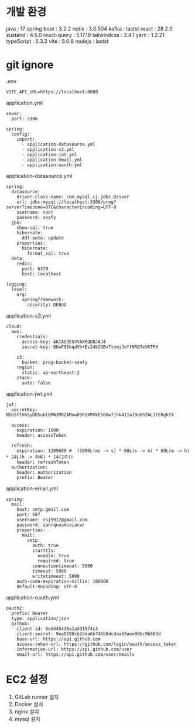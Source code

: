 # 개발 환경
java : 17
spring boot : 3.2.2
redis : 3.0.504
kafka : lastst
react : 28.2.0
zustand : 4.5.0
react-query : 5.17.19
tailwindcss : 3.4.1
yarn : 1.2.21
typeScript : 5.3.3
vite : 5.0.8
nodejs : lastst

# git ignore

.env
```
VITE_API_URL=https://localhost:8080
```

application.yml
```
sever:
  port: 3306

spring:
  config:
    import:
      - application-datasource.yml
      - application-s3.yml
      - application-jwt.yml
      - application-email.yml
      - application-oauth.yml
```

application-datasource.yml
```
spring:
  datasource:
    driver-class-name: com.mysql.cj.jdbc.Driver
    url: jdbc:mysql://localhost:3306/prog?serverTimezone=UTC&characterEncoding=UTF-8
    username: root
    password: ssafy
  jpa:
    show-sql: true
    hibernate:
      ddl-auto: update
    properties:
      hibernate:
        format_sql: true
  data:
    redis:
      port: 6379
      host: localhost

logging:
  level:
    org:
      springframework:
        security: DEBUG
```

application-s3.yml
```
cloud:
  aws:
    credentials:
      access-key: AKIAQ3EGVVAXRQUNJAJ4
      secret-key: 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

    s3:
      bucket: prog-bucket-ssafy
    region:
      static: ap-northeast-2
    stack:
      auto: false
```

application-jwt.yml
```
jwt:
  secretKey: NOo5YIVm5yDDSublQMW3M0ZAMnwDSRdXMVkE58Uwfjhk411aJ9o6h2AL1tE8gkfX

  access:
    expiration: 1800
    header: accessToken

  refresh:
    expiration: 1209600 #  (1000L(ms -> s) * 60L(s -> m) * 60L(m -> h) * 24L(h -> 하루) * 14(2주))
    header: refreshToken
  authorization:
    header: Authorization
    prefix: Bearer
```

application-email.yml
```
spring:
  mail:
    host: smtp.gmail.com
    port: 587
    username: csj9912@gmail.com
    password: zanrqnoamcxiacwr
    properties:
      mail:
        smtp:
          auth: true
          starttls:
            enable: true
            required: true
          connectiontimeout: 5000
          timeout: 5000
          writetimeout: 5000
    auth-code-expiration-millis: 180000
    default-encoding: UTF-8
```

application-oauth.yml
```
oauth2:
  prefix: Bearer
  type: application/json
  github:
    client-id: 6ed445436a1a391574c4
    client-secret: 9ea0190cb2dea6b746b0dcdaa69aee00bc9b683d
    base-url: https://api.github.com
    access-token-url: https://github.com/login/oauth/access_token
    information-url: https://api.github.com/user
    email-url: https://api.github.com/user/emails
```

# EC2 설정

1. GitLab runner 설치
2. Docker 설치
3. nginx 설치
4. mysql 설치